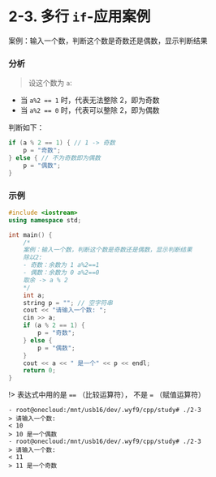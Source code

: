 # 2-3. 多行 `if`-应用案例

案例：输入一个数，判断这个数是奇数还是偶数，显示判断结果

### 分析

> 设这个数为 `a`:

- 当 `a%2 == 1` 时，代表无法整除 2，即为奇数
- 当 `a%2 == 0` 时，代表可以整除 2，即为偶数

判断如下：

```cpp
if (a % 2 == 1) { // 1 -> 奇数
    p = "奇数";
} else { // 不为奇数即为偶数
    p = "偶数";
}
```

### 示例

```cpp
#include <iostream>
using namespace std;

int main() {
    /*
    案例：输入一个数，判断这个数是奇数还是偶数，显示判断结果
    除以2:
    - 奇数：余数为 1 a%2==1
    - 偶数：余数为 0 a%2==0
    取余 -> a % 2
    */
    int a;
    string p = ""; // 空字符串
    cout << "请输入一个数: ";
    cin >> a;
    if (a % 2 == 1) {
        p = "奇数";
    } else {
        p = "偶数";
    }
    cout << a << " 是一个" << p << endl;
    return 0;
}
```

!> 表达式中用的是 `==` （比较运算符）， 不是 `=` （赋值运算符）

```output
- root@onecloud:/mnt/usb16/dev/.wyf9/cpp/study# ./2-3
> 请输入一个数: 
< 10
> 10 是一个偶数
- root@onecloud:/mnt/usb16/dev/.wyf9/cpp/study# ./2-3
> 请输入一个数: 
< 11
> 11 是一个奇数
```